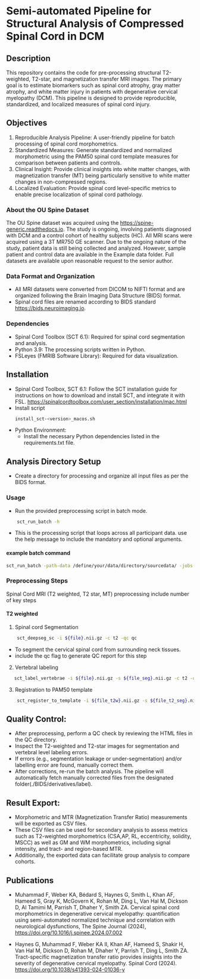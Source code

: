 # Semi-automated Pipeline for Structural Analysis of Compressed Spinal Cord in DCM

## Description

This repository contains the code for pre-processing structural T2-weighted, T2-star, and magnetization transfer MRI images. The primary goal is to estimate biomarkers such as spinal cord atrophy, gray matter atrophy, and white matter injury in patients with degenerative cervical myelopathy (DCM). This pipeline is designed to provide reproducible, standardized, and localized measures of spinal cord injury.
## Objectives

1. Reproducible Analysis Pipeline: A user-friendly pipeline for batch processing of spinal cord morphometrics.
2. Standardized Measures: Generate standardized and normalized morphometric using the PAM50 spinal cord template measures for comparison between patients and controls.
3. Clinical Insight: Provide clinical insights into white matter changes, with magnetization transfer (MT) being particularly sensitive to white matter changes in non-compressed regions.
4. Localized Evaluation: Provide spinal cord level-specific metrics to enable precise localization of spinal cord pathology.

### About the OU Spine Dataset

The OU Spine dataset was acquired using the https://spine-generic.readthedocs.io. The study is ongoing, involving patients diagnosed with DCM and a control cohort of healthy subjects (HC). All MRI scans were acquired using a 3T MR750 GE scanner.
Due to the ongoing nature of the study, patient data is still being collected and analyzed. However, sample patient and control data are available in the Example data folder. Full datasets are available upon reasonable request to the senior author.

### Data Format and Organization
- All MRI datasets were converted from DICOM to NIFTI format and are organized following the Brain Imaging Data Structure (BIDS) format.
- Spinal cord files are renamed according to BIDS standard https://bids.neuroimaging.io.

### Dependencies
- Spinal Cord Toolbox (SCT 6.1): Required for spinal cord segmentation and analysis.
- Python 3.9: The processing scripts written in Python.
- FSLeyes (FMRIB Software Library): Required for data visualization.

## Installation
- Spinal Cord Toolbox, SCT 6.1: Follow the SCT installation guide for instructions on how to download and install SCT, and integrate it with FSL. https://spinalcordtoolbox.com/user_section/installation/mac.html
- Install script
    ```bash
    install_sct-<version>_macos.sh
    ```
- Python Environment:
    - Install the necessary Python dependencies listed in the requirements.txt file.

## Analysis Directory Setup
- Create a directory for processing and organize all input files as per the BIDS format.
### Usage
- Run the provided preprocessing script in batch mode.
```bash
    sct_run_batch -h
```
- This is the processing script that loops across all participant data. use the help message to include the mandatory and optional arguments.

#### example batch command
```bash
sct_run_batch -path-data /define/your/data/directory/sourcedata/ -jobs 50 -path-output /define/your/analysis/folder -script /specify/your/code/location/Preprocession_extraction.sh -exclude-list [ ses-brain ]
```

### Preprocessing Steps
Spinal Cord MRI (T2 weighted, T2 star, MT) preprocessing include number of key steps 
#### T2 weighted
1. Spinal cord Segmentation
```bash
    sct_deepseg_sc -i ${file}.nii.gz -c t2 -qc qc
```
-    To segment the cervical spinal cord from surrounding neck tissues.
-    include the qc flag to generate QC report for this step
2. Vertebral labeling
```bash
   sct_label_vertebrae -i ${file}.nii.gz -s ${file_seg}.nii.gz -c t2 -qc qc
```
3. Registration to PAM50 template 
```bash
    sct_register_to_template -i ${file_t2w}.nii.gz -s ${file_t2_seg}.nii.gz -ldisc ${file_t2_labels_discs}.nii.gz -c t2 -qc qc
```
## Quality Control:
- After preprocessing, perform a QC check by reviewing the HTML files in the QC directory.
- Inspect the T2-weighted and T2-star images for segmentation and vertebral level labeling errors.
- If errors (e.g., segmentation leakage or under-segmentation) and/or labelling error are found, manually correct them.
- After corrections, re-run the batch analysis. The pipeline will automatically fetch manually corrected files from the designated folder(./BIDS/derivatives/label).
## Result Export:
- Morphometric and MTR (Magnetization Transfer Ratio) measurements will be exported as CSV files.
- These CSV files can be used for secondary analysis to assess metrics such as  T2-weighted morphometrics (CSA,AP, RL, eccentricity, solidity, MSCC) as well as GM and WM morphometrics, including signal intensity, and tract- and region-based MTR.
- Additionally, the exported data can facilitate group analysis to compare cohorts.

## Publications

- Muhammad F, Weber KA, Bédard S, Haynes G, Smith L, Khan AF, Hameed S, Gray K, McGovern K, Rohan M, Ding L, Van Hal M, Dickson D, Al Tamimi M, Parrish T, Dhaher Y, Smith ZA. Cervical spinal cord morphometrics in degenerative cervical myelopathy: quantification using semi-automated normalized technique and correlation with neurological dysfunctions, The Spine Journal (2024), https://doi.org/10.1016/j.spinee.2024.07.002

- Haynes G, Muhammad F, Weber KA II, Khan AF, Hameed S, Shakir H, Van Hal M, Dickson D, Rohan M, Dhaher Y, Parrish T, Ding L, Smith ZA. Tract-specific magnetization transfer ratio provides insights into the severity of degenerative cervical myelopathy. Spinal Cord (2024). https://doi.org/10.1038/s41393-024-01036-y




